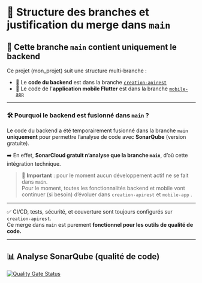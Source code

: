 # 📂 Structure des branches et justification du merge dans `main`

## 🎯 Cette branche `main` contient uniquement le backend

Ce projet (mon_projet) suit une structure multi-branche :

- 🧪 Le **code du backend** est dans la branche [`creation-apirest`](https://github.com/andorafa/mon_projet/tree/creation-apirest)
- 📱 Le code de l'**application mobile Flutter** est dans la branche [`mobile-app`](https://github.com/andorafa/mon_projet/tree/mobile-app)

---

### 🛠️ Pourquoi le backend est fusionné dans `main` ?

Le code du backend a été temporairement fusionné dans la branche `main` **uniquement** pour permettre l’analyse de code avec **SonarQube** (version gratuite).

➡️ En effet, **SonarCloud gratuit n’analyse que la branche `main`**, d’où cette intégration technique.

> 🚨 **Important** : pour le moment aucun développement actif ne se fait dans `main`.  
> Pour le moment, toutes les fonctionnalités backend et mobile vont continuer (si besoin) d’évoluer dans `creation-apirest` et `mobile-app` .

---

✅ CI/CD, tests, sécurité, et couverture sont toujours configurés sur `creation-apirest`.  
Ce merge dans `main` est purement **fonctionnel pour les outils de qualité de code.**

---

## 📊 Analyse SonarQube (qualité de code)
[![Quality Gate Status](https://sonarcloud.io/api/project_badges/measure?project=andorafa_mon_projet&metric=alert_status)](https://sonarcloud.io/summary/new_code?id=andorafa_mon_projet)

